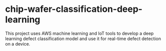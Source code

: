 # chip-wafer-classification-deep-learning
This project uses AWS machine learning and IoT tools to develop a deep learning defect classification model and use it for real-time defect detection on a device.
